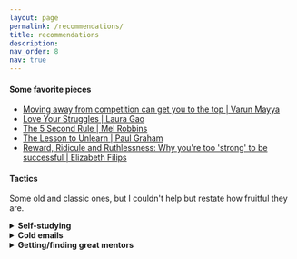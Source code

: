```yaml
---
layout: page
permalink: /recommendations/
title: recommendations
description: 
nav_order: 8
nav: true
---
```


#### Some favorite pieces

<ul>
  <li> <a href='https://youtu.be/iLSjasEa3pM'>Moving away from competition can get you to the top | Varun Mayya</a> </li>
  <li> <a href='https://www.lauragao.ca/essays/love-your-struggles'>Love Your Struggles | Laura Gao</a> </li>
  <li> <a href='https://www.youtube.com/watch?v=nI2VQ-ZsNr0'>The 5 Second Rule | Mel Robbins</a> </li>
  <li> <a href='http://www.paulgraham.com/lesson.html'>The Lesson to Unlearn | Paul Graham</a> </li>
  <li> <a href='https://www.elizabethfilips.com/post/53-reward-ridicule-and-ruthlessness-why-you-re-too-strong-to-be-successful'>Reward, Ridicule and Ruthlessness: Why you're too 'strong' to be successful | Elizabeth Filips</a> </li>
</ul>

#### Tactics

Some old and classic ones, but I couldn't help but restate how fruitful they are.

<details>
  <summary> <strong>Self-studying</strong> </summary>
  It teaches one a lot more than just the syllabus. You get to realize and learn a lot about your learning style and capabilities. Further, I've seen it instilling agency and accountability in me, which later translated into taking responsibility for other important things early on e.g. managing my own finances and forms for international grant transfers. Also, you happen to develop the eagerness to independently delve into any subject, paper, or skill that you wish to learn whenever you like!
</details>

<details>
  <summary> <strong>Cold emails</strong> </summary>
  The old adage goes, "If you don't ask, it's anyway a NO." Simply reaching out and sending an email or message can lead to opportunities beyond our wildest imaginations that we can’t fathom. I followed <a href='https://www.linkedin.com/pulse/three-emails-got-me-10-minutes-gary-vaynerchuk-zach-dixon/'>this</a> approach and received responses from individuals and organizations that provided unimaginable help with my needs and in achieving my aspirations. So, don't hesitate—just send that message!
</details>

<details>
  <summary> <strong>Getting/finding great mentors</strong> </summary>
  Having great teachers and seniors can help avoid many pitfalls and make tasks much easier. This can be especially useful when facing complex problems and situations and trying to avoid overthinking. Personally, it took me several years of trial and error before I found my mentors. However, you might be able to find yours by reaching out through your network or mutual connections. Importantly, if you establish a warm rapport with your mentors, they can really incubate you with invaluable guidance and instrumental support.
</details>
